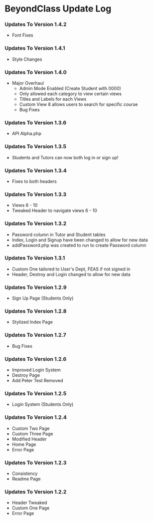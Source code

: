 # BeyondClass Update Log
### Updates To Version 1.4.2
* Font Fixes

### Updates To Version 1.4.1
* Style Changes

### Updates To Version 1.4.0
* Major Overhaul
	* Admin Mode Enabled (Create Student with 0000)
	* Only allowed each category to view certain views
	* Titles and Labels for each Views
	* Custom View 8 allows users to search for specific course
	* Bug Fixes

### Updates To Version 1.3.6
* API Alpha.php

### Updates To Version 1.3.5
* Students and Tutors can now both log in or sign up!

### Updates To Version 1.3.4
* Fixes to both headers

### Updates To Version 1.3.3
* Views 6 - 10
* Tweaked Header to navigate views 6 - 10

### Updates To Version 1.3.2
* Password column in Tutor and Student tables
* Index, Login and Signup have been changed to allow for new data
* addPassword.php was created to run to create Password column

### Updates To Version 1.3.1
* Custom One tailored to User's Dept, FEAS if not signed in
* Header, Destroy and Login changed to allow for new data

### Updates To Version 1.2.9
* Sign Up Page (Students Only)

### Updates To Version 1.2.8
* Stylized Index Page

### Updates To Version 1.2.7
* Bug Fixes

### Updates To Version 1.2.6
* Improved Login System
* Destroy Page
* Add Peter Test Removed

### Updates To Version 1.2.5
* Login System (Students Only)

### Updates To Version 1.2.4
* Custom Two Page
* Custom Three Page
* Modified Header
* Home Page
* Error Page

### Updates To Version 1.2.3
* Consistency
* Readme Page

### Updates To Version 1.2.2

* Header Tweaked
* Custom One Page
* Error Page